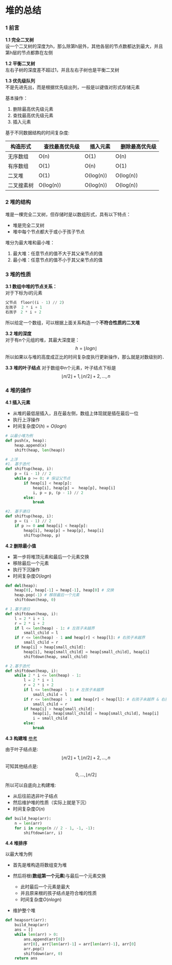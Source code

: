 # 堆的总结

### 1 前言

**1.1 完全二叉树**  
设一个二叉树的深度为h，那么除第h层外，其他各层的节点数都达到最大，并且第h层的节点都靠在左侧

**1.2 平衡二叉树**  
左右子树的深度差不超过1，并且左右子树也是平衡二叉树

**1.3 优先级队列**  
不是先进先出，而是根据优先级出列，一般是以键值对形式存储元素

基本操作：
1) 删除最高优先级元素
2) 查找最高优先级元素
3) 插入元素

基于不同数据结构的时间复杂度:

| 构造形式 |　查找最高优先级 |　插入元素  |　删除最高优先级  |
| ---     | --- | --- | --- |
| 无序数组 |  O(n)| O(1)  | O(n)  |
| 有序数组 | O(1) | O(n)  | O(1) |
| 二叉堆 | O(1)  | O(log(n))  | O(log(n)) |
| 二叉搜素树 | O(log(n)) | O(log(n)) | O(log(n)) |

### 2 堆的结构

堆是一棵完全二叉树，但存储时是以数组形式，具有以下特点：

- 堆是完全二叉树
- 堆中每个节点都大于或小于孩子节点

堆分为最大堆和最小堆：

1. 最大堆：任意节点的值不大于其父亲节点的值
2. 最小堆：任意节点的值不小于其父亲节点的值

### 3 堆的性质

**3.1 数组中堆的节点关系：**   
对于下标为i的元素

```python
父节点　floor((i - 1) // 2)
左孩子  2 * i + 1  
右孩子　2 * i + 2  
```

所以给定一个数组，可以根据上面关系构造一个**不符合性质的二叉堆**

**3.2 堆的深度**  
对于有n个元组的堆，其最大深度是：
$$
h = \left \lfloor logn \right \rfloor
$$
所以如果以与堆的高度成正比的时间复杂度执行更新操作，那么就是对数级别的．

**3.3 堆的叶子结点**
对于数组中n个元素，叶子结点下标是
$$
\left \lfloor n/2 \right \rfloor + 1,\left \lfloor n/2 \right \rfloor + 2,...,n
$$

### 4 堆的操作

**4.1 插入元素**

- 从堆的最低层插入，且在最左侧，数组上体现就是插在最后一位
- 执行上浮操作
- 时间复杂度$O(h) = O(logn)$  

```python
# 以最小堆为例
def push(x, heap):
    heap.append(x)
    shift(heap, len(heap))

# 上浮
#1. 基于迭代
def shiftup(heap, i):
    p = (i - 1) // 2
    while p >= 0: # 保证父节点
        if heap[i] < heap[p]:
            heap[i], heap[p] =  heap[p], heap[i]
            i, p = p, (p - 1) // 2
        else:
            break

#2. 基于递归
def shiftup(heap, i):
    p = (i - 1) // 2
    if p >= 0 and heap[i] < heap[p]:
        heap[i], heap[p] = heap[p], heap[i]
        shiftup(heap, p)
```

**4.2 删除最小值**

- 第一步将堆顶元素和最后一个元素交换
- 移除最后一个元素
- 执行下沉操作
- 时间复杂度$O(logn)$

```python
def del(heap):
    heap[0], heap[-1] = heap[-1], heap[0] # 交换
    heap.pop(-1) # 移除最后一个元素
    shiftdown(heap, 0)

# 1.基于递归
def shiftdown(heap, i):
    l = 2 * i + 1
    r = 2 * i + 2
    if l <= len(heap) - 1: # 左孩子未越界
        small_child = l
    if r <= len(heap) - 1 and heap[r] < heap[l]: # 右孩子未越界
        small_child = r
    if heap[i] > heap[small_child]:
        heap[i], heap[small_child] = heap[small_child], heap[i]
        shiftdown(heap, small_child)

# 2.基于迭代
def shiftdown(heap, i):
    while 2 * i <= len(heap) - 1:
        l = 2 * i + 1
        r = 2 * i + 2
        if l <= len(heap) - 1: # 左孩子未越界
            small_child = l
        if r <= len(heap) - 1 and heap[r] < heap[l]: # 右孩子未越界 & 右孩子小于左孩子
            small_child = r
        if heap[i] > heap[small_child]:
            heap[i], heap[small_child] = heap[small_child], heap[i]
            i = small_child
        else:
            break


```

**4.3 构建堆** [参考](https://blog.csdn.net/john_xyz/article/details/79331465)

由于叶子结点是:
$$
\left \lfloor n/2 \right \rfloor + 1,\left \lfloor n/2 \right \rfloor + 2,...,n
$$
可知其他结点是:
$$
0,...,\left \lfloor n/2 \right \rfloor
$$

所以可以自底向上构建堆:

- 从后往前选非叶子结点
- 然后维护堆的性质（实际上就是下沉）
- 时间复杂度$O(n)$

```python
def build_heap(arr):
    n = len(arr)
    for i in range(n // 2 - 1, -1, -1):
        shiftdown(arr, i)
```

**4.4 堆排序**

以最大堆为例

- 首先是堆构造将数组变为堆
- 然后将根(**数组第一个元素**)与最后一个元素交换
  - 此时最后一个元素是最大
  - 并且原来根的孩子结点是符合堆的性质
  - 时间复杂度$O(nlogn)$

- 维护整个堆

```python
def heapsort(arr):
    build_heap(arr)
    ans = []
    while len(arr) > 0:
        ans.append(arr[0])
        arr[0], arr[len(arr)-1] = arr[len(arr)-1], arr[0]
        arr.pop()
        shiftdown(arr, 0)
    return ans
```
